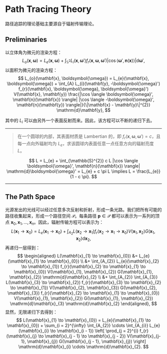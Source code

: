 # Path Tracing Theory

路径追踪的理论基础主要源自于辐射传输理论。

## Preliminaries

以立体角为微元的渲染方程：
$$
L_{o}(\mathbf{x}, \boldsymbol{\omega}) = L_{e}(\mathbf{x}, \boldsymbol{\omega}) + \int_{\mathbb{S}^{2}} L_{i}(\mathbf{x}, \boldsymbol{\omega}') f_{r}(\mathbf{x}, \boldsymbol{\omega}, \boldsymbol{\omega}') |\cos \langle \boldsymbol{\omega}', \mathbf{n}(\mathbf{x}) \rangle| \mathrm{d}\boldsymbol{\omega}',
$$
以面积为微元的渲染方程：
$$
L_{o}(\mathbf{x}, \boldsymbol{\omega}) = L_{e}(\mathbf{x}, \boldsymbol{\omega}) + \int_{A} L_{i}(\mathbf{y}, -\boldsymbol{\omega}') f_{r}(\mathbf{x}, \boldsymbol{\omega}, \boldsymbol{\omega}') V(\mathbf{x}, \mathbf{y}) \frac{|\cos \langle \boldsymbol{\omega}', \mathbf{n}(\mathbf{x}) \rangle| |\cos \langle -\boldsymbol{\omega}', \mathbf{n}(\mathbf{y}) \rangle|}{\|\mathbf{x} - \mathbf{y}\|^{2}} \mathrm{d}\mathbf{y},
$$

其中的 $L_{i}$ 可以由另外一个表面反射而来。因此，该方程可以不断的递归下去。

---

> 在一个圆球的内部，其表面材质是 Lambertian 的，即 $f_{r}(\mathbf{x}, \boldsymbol{\omega}, \boldsymbol{\omega}') = c$，且每一点向外辐射均为 $L_{e}$，求该圆球内表面任意一点任意方向的辐射亮度 $L$。

$$
L = L_{e} + \int_{\mathbb{S}^{2}} c L |\cos \langle \boldsymbol{\omega}', \mathbf{n}(\mathbf{x}) \rangle| \mathrm{d}\boldsymbol{\omega}' = L_{e} + c \pi L \implies L = \frac{L_{e}}{1 - c \pi}.
$$

---



## The Path Space

光源发出的光线可以经过任意多次反射和折射，形成一条光路。我们把所有可能的路径收集起来，形成一个路径空间 $\mathcal{P}$。每条路径 $\mathbf{p} \in \mathcal{P}$ 都可以表示为一系列的顶点 $\mathbf{x}_{0}, \mathbf{x}_{1}, \ldots, \mathbf{x}_{n}$。因此，辐射传输方程可以表示为：
$$
L(\mathbf{x}_{1} \to \mathbf{x}_{0}) = L_{e}(\mathbf{x}_{1} \to \mathbf{x}_{0}) + \int_{A_{2}} L(\mathbf{x}_{2} \to \mathbf{x}_{1}) f_{r}(\mathbf{x}_{2} \to \mathbf{x}_{1} \to \mathbf{x}_{0}) V(\mathbf{x}_{1}, \mathbf{x}_{2}) G(\mathbf{x}_{1}, \mathbf{x}_{2}) \mathrm{d}\mathbf{x}_{2},
$$
再递归一层得到：
$$
\begin{aligned}
L(\mathbf{x}_{1} \to \mathbf{x}_{0}) &= L_{e}(\mathbf{x}_{1} \to \mathbf{x}_{0}) \\
&+ \int_{A_{2}} L_{e}(\mathbf{x}_{2} \to \mathbf{x}_{1}) f_{r}(\mathbf{x}_{2} \to \mathbf{x}_{1} \to \mathbf{x}_{0}) V(\mathbf{x}_{1}, \mathbf{x}_{2}) G(\mathbf{x}_{1}, \mathbf{x}_{2}) \mathrm{d}\mathbf{x}_{2} \\
&+ \int_{A_{2}} \int_{A_{3}} L(\mathbf{x}_{3} \to \mathbf{x}_{2}) f_{r}(\mathbf{x}_{3} \to \mathbf{x}_{2} \to \mathbf{x}_{1}) V(\mathbf{x}_{2}, \mathbf{x}_{3}) G(\mathbf{x}_{2}, \mathbf{x}_{3}) f_{r}(\mathbf{x}_{2} \to \mathbf{x}_{1} \to \mathbf{x}_{0}) V(\mathbf{x}_{1}, \mathbf{x}_{2}) G(\mathbf{x}_{1}, \mathbf{x}_{2}) \mathrm{d}\mathbf{x}_{3} \mathrm{d}\mathbf{x}_{2}
\end{aligned},
$$
显然，无限递归下去得到：
$$
L(\mathbf{x}_{1} \to \mathbf{x}_{0}) = L_{e}(\mathbf{x}_{1} \to \mathbf{x}_{0}) + \sum_{i = 2}^{\infty}
\int_{A_{2}} \cdots \int_{A_{i}} L_{e}(\mathbf{x}_{i} \to \mathbf{x}_{i - 1}) \left[ \prod_{j = 2}^{i} f_{r}(\mathbf{x}_{j} \to \mathbf{x}_{j - 1} \to \mathbf{x}_{j - 2}) V(\mathbf{x}_{j-1}, \mathbf{x}_{j}) G(\mathbf{x}_{j - 1}, \mathbf{x}_{j}) \right] \mathrm{d}\mathbf{x}_{i} \cdots \mathrm{d}\mathbf{x}_{2}.
$$
